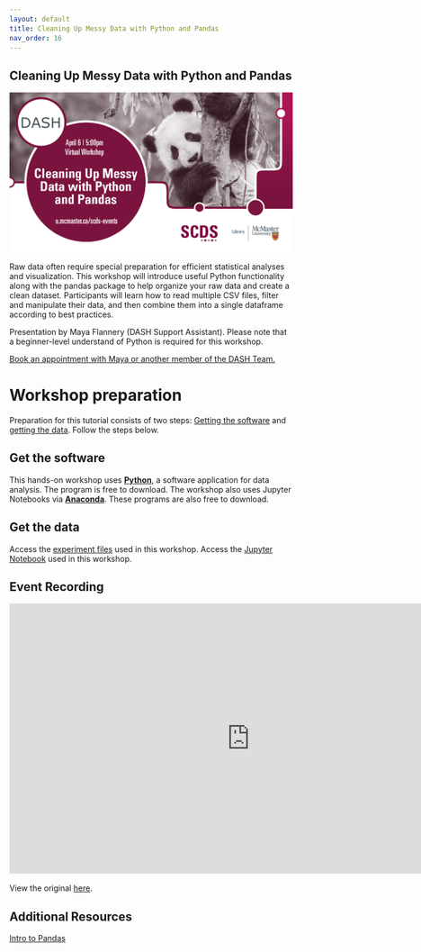 ```yaml
---
layout: default
title: Cleaning Up Messy Data with Python and Pandas
nav_order: 16
---
```


## Cleaning Up Messy Data with Python and Pandas

<img src="assets/img/pandas.png" alt="Workshop Title Slide" width="720">

Raw data often require special preparation for efficient statistical analyses and visualization. This workshop will introduce useful Python functionality along with the pandas package to help organize your raw data and create a clean dataset. Participants will learn how to read multiple CSV files, filter and manipulate their data, and then combine them into a single dataframe according to best practices. 

Presentation by Maya Flannery (DASH Support Assistant). Please note that a beginner-level understand of Python is required for this workshop. 

[Book an appointment with Maya or another member of the DASH Team.](https://library.mcmaster.ca/services/dash)

# Workshop preparation 

Preparation for this tutorial consists of two steps: [Getting the software](#get-the-software) and [getting the data](#get-the-data). Follow the steps below. 

## Get the software
This hands-on workshop uses [**Python**](https://www.python.org/downloads/), a software application for data analysis. The program is free to download.
The workshop also uses Jupyter Notebooks via [**Anaconda**](https://www.anaconda.com/). These programs are also free to download.

## Get the data
Access the [experiment files](https://mcmasteru365-my.sharepoint.com/:u:/g/personal/littvs_mcmaster_ca/EbEdBfmCfmJKi-K1iHFm0kUBPR8Te_5yeQ7czQWq2XxHlA?e=2FuXDc) used in this workshop. Access the [Jupyter Notebook](https://raw.githubusercontent.com/scds/dash-webinars/main/workshop-pandas.ipynb) used in this workshop.

## Event Recording

<iframe height="480" width="853" allowfullscreen frameborder=0 src="https://echo360.ca/media/a6890e05-3c38-4371-aafa-5b8328699704/public"></iframe>

View the original [here](https://echo360.ca/media/a6890e05-3c38-4371-aafa-5b8328699704/public). 

## Additional Resources

[Intro to Pandas](https://pandas.pydata.org/pandas-docs/stable/getting_started/index.html#intro-to-pandas) 

